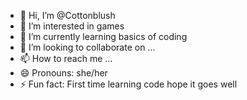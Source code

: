 - 👋 Hi, I’m @Cottonblush
- 👀 I’m interested in games
- 🌱 I’m currently learning basics of coding
- 💞️ I’m looking to collaborate on ...
- 📫 How to reach me ...
- 😄 Pronouns: she/her
- ⚡ Fun fact: First time learning code hope it goes well

<!---
Cottonblush/Cottonblush is a ✨ special ✨ repository because its `README.md` (this file) appears on your GitHub profile.
You can click the Preview link to take a look at your changes.
--->
